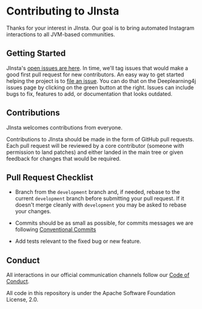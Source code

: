 # Contributing to JInsta

Thanks for your interest in JInsta. Our goal is to bring automated Instagram interactions to all JVM-based communities.

## Getting Started

JInsta's [open issues are here](https://github.com/Makepad-fr/jinsta/issues). In time, we'll tag issues that would make a good first pull request for new contributors. An easy way to get started helping the project is to [file an issue](https://github.com/Makepad-fr/jinsta/issues/new). You can do that on the Deeplearning4j issues page by clicking on the green button at the right. Issues can include bugs to fix, features to add, or documentation that looks outdated.

## Contributions

JInsta welcomes contributions from everyone.

Contributions to JInsta should be made in the form of GitHub pull requests. Each pull request will
be reviewed by a core contributor (someone with permission to land patches) and either landed in the
main tree or given feedback for changes that would be required.

## Pull Request Checklist

- Branch from the `development` branch and, if needed, rebase to the current `development`
branch before submitting your pull request. If it doesn't merge cleanly with
`development` you may be asked to rebase your changes.

- Commits should be as small as possible, for commits messages we are following [Conventional Commits](https://www.conventionalcommits.org/en/v1.0.0/)

- Add tests relevant to the fixed bug or new feature.

## Conduct

All interactions in our official communication channels follow our [Code of Conduct](./CODE_OF_CONDUCT.md).

All code in this repository is under the Apache Software Foundation License, 2.0.
